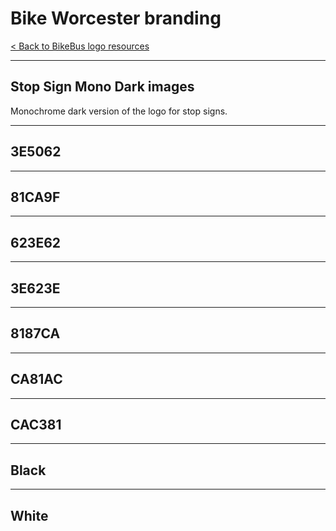 # Bike Worcester branding

[< Back to BikeBus logo resources](./bikebus-logo.md)

---

## Stop Sign Mono Dark images
Monochrome dark version of the logo for stop signs.

---
## 3E5062
---
## 81CA9F
---
## 623E62
---
## 3E623E
---
## 8187CA
---
## CA81AC
---
## CAC381
---
## Black
---
## White
